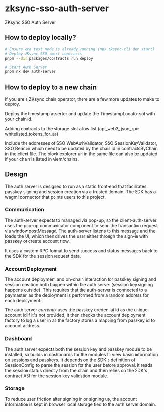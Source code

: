 # zksync-sso-auth-server

ZKsync SSO Auth Server

## How to deploy locally?

```sh
# Ensure era_test_node is already running (npx zksync-cli dev start)
# Deploy ZKsync SSO smart contracts
pnpm --dir packages/contracts run deploy

# Start Auth Server
pnpm nx dev auth-server
```

## How to deploy to a new chain

If you are a ZKsync chain operator, there are a few more updates to make to
deploy.

Deploy the timestamp asserter and update the TimestampLocator.sol with your
chain id.

Adding contracts to the storage slot allow list (api_web3_json_rpc:
whitelisted_tokens_for_aa)

Include the addresses of SSO WebAuthValidator, SSO SessionKeyValidator, SSO
Beacon which need to be updated by the chain id in contractsByChain in the
client file. The block explorer url in the same file can also be updated if your
chain is listed in viem/chains.

## Design

The auth server is designed to run as a static front-end that facilitates
passkey signing and session creation via a trusted domain. The SDK has a wagmi
connector that points users to this project.

### Communication

The auth-server expects to managed via pop-up, so the client-auth-server uses
the pop-up communicator component to send the transaction request via
window.postMessage. The auth-server listens to this message and the loads the
UI, which then drives the user either through the sign-in with passkey or create
account flow.

It uses a custom RPC format to send success and status messages back to the SDK
for the session request data.

### Account Deployment

The account deployment and on-chain interaction for passkey signing and session
creation both happen within the auth server (session key signing happens
outside). This requires that the auth-server is connected to a paymaster, as the
deployment is performed from a random address for each deployment.

The auth server _currently_ uses the passkey credential id as the unique account
id if it's not provided, it then checks the account deployment factory to log a
user in as the factory stores a mapping from passkey id to account address.

### Dashboard

The auth server expects both the session key and passkey module to be installed,
so builds in dashboards for the modules to view basic information on sessions
and passkeys. It depends on the SDK's definition of SessionConfig to parse the
session for the user before approval. It reads the session status directly from
the chain and then relies on the SDK's contract ABI for the session key
validation module.

### Storage

To reduce user friction after signing in or signing up, the account information
is kept in browser local storage tied to the auth server domain.
